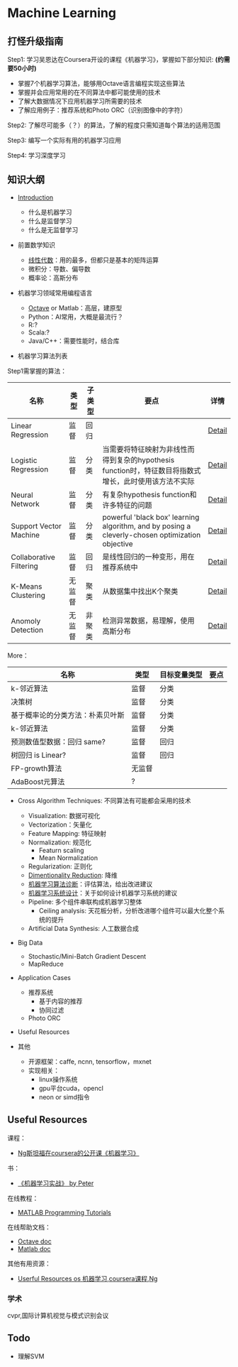 # Machine Learning

## 打怪升级指南

Step1: 学习吴恩达在Coursera开设的课程《机器学习》，掌握如下部分知识: **(约需要50小时)**

- 掌握7个机器学习算法，能够用Octave语言编程实现这些算法
- 掌握并会应用常用的在不同算法中都可能使用的技术
- 了解大数据情况下应用机器学习所需要的技术
- 了解应用例子：推荐系统和Photo ORC（识别图像中的字符）

Step2: 了解尽可能多（？）的算法，了解的程度只需知道每个算法的适用范围

Step3: 编写一个实际有用的机器学习应用

Step4: 学习深度学习

## 知识大纲

- [Introduction](Introduction.md)
	- 什么是机器学习
	- 什么是监督学习
	- 什么是无监督学习

- 前置数学知识
	- [线性代数](Linear-Algebra.md)：用的最多，但都只是基本的矩阵运算
	- 微积分：导数、偏导数
	- 概率论：高斯分布

- 机器学习领域常用编程语言
	- [Octave](Octave.md) or Matlab：高层，建原型
	- Python：AI常用，大概是最流行？
	- R:?
	- Scala:?
	- Java/C++：需要性能时，结合库

- 机器学习算法列表

Step1需掌握的算法：

|名称|类型|子类型|要点|详情|
|---|---|---|---|---|
|Linear Regression| 监督 | 回归 ||[Detail](Linear-Regression.md)|
|Logistic Regression | 监督 | 分类 |当需要将特征映射为非线性而得到复杂的hypothesis function时，特征数目将指数式增长，此时使用该方法不实际|[Detail](Logistic-Regression.md)|
|Neural Network | 监督 | 分类|有复杂hypothesis function和许多特征的问题 | [Detail](Neural-Network.md)|
|Support Vector Machine| 监督 | 分类|powerful 'black box' learning algorithm, and by posing a cleverly-chosen optimization objective|[Detail](Support-Vector-Machine.md) |
|Collaborative Filtering| 监督| 回归 |是线性回归的一种变形，用在推荐系统中 |[Detail](https://www.coursera.org/learn/machine-learning/resources/szFCa)|
|K-Means Clustering|无监督| 聚类|从数据集中找出K个聚类 |[Detail](K-Means-Clustering.md)|
|Anomoly Detection|无监督| 非聚类 | 检测异常数据，易理解，使用高斯分布|[Detail](https://www.coursera.org/learn/machine-learning/resources/szFCa) |

More：

|名称|类型|目标变量类型|要点|
|---|---|---|---|
|k-邻近算法| 监督 | 分类||
|决策树| 监督 | 分类||
|基于概率论的分类方法：朴素贝叶斯| 监督 | 分类||
|k-邻近算法| 监督 | 分类||
|预测数值型数据：回归 same?|监督 | 回归||
|树回归 is Linear?|监督 | 回归||
|FP-growth算法|无监督||
|AdaBoost元算法|?|

- Cross Algorithm Techniques: 不同算法有可能都会采用的技术
 	- Visualization: 数据可视化
 	- Vectorization：矢量化
	- Feature Mapping: 特征映射
	- Normalization: 规范化
		- Featurn scaling
		- Mean Normalization
	- Regularization: 正则化
	- [Dimentionality Reduction](Dimensionality-Reduction.md): 降维
	- [机器学习算法诊断](Diagnostic.md)：评估算法，给出改进建议
	- [机器学习系统设计](System-Design.md)：关于如何设计机器学习系统的建议
	- Pipeline: 多个组件串联构成机器学习整体
		- Ceiling analysis: 天花板分析，分析改进哪个组件可以最大化整个系统的提升
	- Artificial Data Synthesis: 人工数据合成

- Big Data
	- Stochastic/Mini-Batch Gradient Descent
	- MapReduce

- Application Cases
	- 推荐系统
		- 基于内容的推荐
		- 协同过滤
	- Photo ORC

- Useful Resources
- 其他
	- 开源框架：caffe, ncnn, tensorflow，mxnet
	- 实现相关：
		- linux操作系统
		- gpu平台cuda，opencl
		- neon or simd指令

## Useful Resources

课程：

- [Ng斯坦福在coursera的公开课《机器学习》](https://zh.coursera.org/learn/machine-learning)

书：

- [《机器学习实战》 by Peter](https://www.amazon.cn/dp/B00D747PTK/ref=sr_1_1?ie=UTF8&qid=1546095191&sr=8-1&keywords=%E6%9C%BA%E5%99%A8%E5%AD%A6%E4%B9%A0%E5%AE%9E%E6%88%98)

在线教程：

- [MATLAB Programming Tutorials](https://www.coursera.org/learn/machine-learning/supplement/Mlf3e/more-octave-matlab-resources)

在线帮助文档：

- [Octave doc](http://www.gnu.org/software/octave/doc/interpreter/)
- [Matlab doc](https://www.mathworks.com/help/)

其他有用资源：

- [Userful Resources os 机器学习,coursera课程,Ng](https://www.coursera.org/learn/machine-learning/resources/NrY2G)

### 学术

cvpr,国际计算机视觉与模式识别会议

## Todo

- 理解SVM

